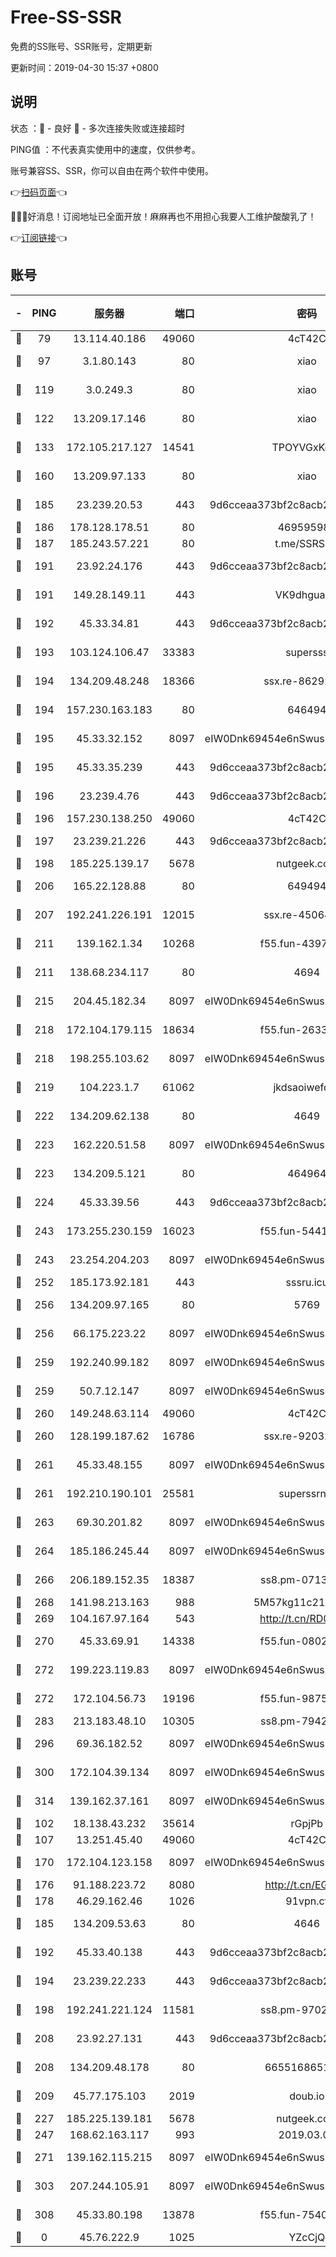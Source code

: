 # Free-SS-SSR

免费的SS账号、SSR账号，定期更新

更新时间：2019-04-30 15:37 +0800

## 说明

状态     ：🙂 - 良好 🙁 - 多次连接失败或连接超时

PING值   ：不代表真实使用中的速度，仅供参考。

账号兼容SS、SSR，你可以自由在两个软件中使用。

👉[扫码页面](https://liesauer.github.io/Free-SS-SSR/)👈

🎉🎉🎉好消息！订阅地址已全面开放！麻麻再也不用担心我要人工维护酸酸乳了！

👉[订阅链接](https://www.liesauer.net/yogurt/subscribe?ACCESS_TOKEN=DAYxR3mMaZAsaqUb)👈

## 账号

|-|PING|服务器|端口|密码|加密方式|区域|
|:----:|:----:|:-----:|-----:|:----:|:----:|:----:|
|🙂|79|13.114.40.186|49060|4cT42C|chacha20|JP|
|🙂|97|3.1.80.143|80|xiao|aes-128-ctr|SG|
|🙂|119|3.0.249.3|80|xiao|aes-128-ctr|SG|
|🙂|122|13.209.17.146|80|xiao|aes-128-ctr|KR|
|🙂|133|172.105.217.127|14541|TPOYVGxKglpi|aes-256-cfb|JP|
|🙂|160|13.209.97.133|80|xiao|aes-128-ctr|KR|
|🙂|185|23.239.20.53|443|9d6cceaa373bf2c8acb22e60b6a58be6|aes-256-cfb|US|
|🙂|186|178.128.178.51|80|469595985|chacha20|US|
|🙂|187|185.243.57.221|80|t.me/SSRSUB|rc4-md5|US|
|🙂|191|23.92.24.176|443|9d6cceaa373bf2c8acb22e60b6a58be6|aes-256-cfb|US|
|🙂|191|149.28.149.11|443|VK9dhgualsL|aes-256-cfb|SG|
|🙂|192|45.33.34.81|443|9d6cceaa373bf2c8acb22e60b6a58be6|aes-256-cfb|US|
|🙂|193|103.124.106.47|33383|supersss|aes-256-cfb|US|
|🙂|194|134.209.48.248|18366|ssx.re-86292832|aes-256-cfb|US|
|🙂|194|157.230.163.183|80|646494|aes-256-cfb|US|
|🙂|195|45.33.32.152|8097|eIW0Dnk69454e6nSwuspv9DmS201tQ0D|aes-256-cfb|US|
|🙂|195|45.33.35.239|443|9d6cceaa373bf2c8acb22e60b6a58be6|aes-256-cfb|US|
|🙂|196|23.239.4.76|443|9d6cceaa373bf2c8acb22e60b6a58be6|aes-256-cfb|US|
|🙂|196|157.230.138.250|49060|4cT42C|chacha20|US|
|🙂|197|23.239.21.226|443|9d6cceaa373bf2c8acb22e60b6a58be6|aes-256-cfb|US|
|🙂|198|185.225.139.17|5678|nutgeek.com|rc4-md5|US|
|🙂|206|165.22.128.88|80|649494|aes-256-cfb|US|
|🙂|207|192.241.226.191|12015|ssx.re-45064573|aes-256-cfb|US|
|🙂|211|139.162.1.34|10268|f55.fun-43971821|aes-256-cfb|SG|
|🙂|211|138.68.234.117|80|4694|aes-256-cfb|US|
|🙂|215|204.45.182.34|8097|eIW0Dnk69454e6nSwuspv9DmS201tQ0D|aes-256-cfb|US|
|🙂|218|172.104.179.115|18634|f55.fun-26330343|aes-256-cfb|SG|
|🙂|218|198.255.103.62|8097|eIW0Dnk69454e6nSwuspv9DmS201tQ0D|aes-256-cfb|US|
|🙂|219|104.223.1.7|61062|jkdsaoiwefdsa|aes-256-cfb|US|
|🙂|222|134.209.62.138|80|4649|aes-256-cfb|US|
|🙂|223|162.220.51.58|8097|eIW0Dnk69454e6nSwuspv9DmS201tQ0D|aes-256-cfb|US|
|🙂|223|134.209.5.121|80|464964|aes-256-cfb|US|
|🙂|224|45.33.39.56|443|9d6cceaa373bf2c8acb22e60b6a58be6|aes-256-cfb|US|
|🙂|243|173.255.230.159|16023|f55.fun-54414597|aes-256-cfb|US|
|🙂|243|23.254.204.203|8097|eIW0Dnk69454e6nSwuspv9DmS201tQ0D|aes-256-cfb|US|
|🙂|252|185.173.92.181|443|sssru.icu|rc4-md5|RU|
|🙂|256|134.209.97.165|80|5769|aes-256-cfb|SG|
|🙂|256|66.175.223.22|8097|eIW0Dnk69454e6nSwuspv9DmS201tQ0D|aes-256-cfb|US|
|🙂|259|192.240.99.182|8097|eIW0Dnk69454e6nSwuspv9DmS201tQ0D|aes-256-cfb|US|
|🙂|259|50.7.12.147|8097|eIW0Dnk69454e6nSwuspv9DmS201tQ0D|aes-256-cfb|US|
|🙂|260|149.248.63.114|49060|4cT42C|chacha20|CA|
|🙂|260|128.199.187.62|16786|ssx.re-92032139|aes-256-cfb|SG|
|🙂|261|45.33.48.155|8097|eIW0Dnk69454e6nSwuspv9DmS201tQ0D|aes-256-cfb|US|
|🙂|261|192.210.190.101|25581|superssrnet|aes-256-cfb|US|
|🙂|263|69.30.201.82|8097|eIW0Dnk69454e6nSwuspv9DmS201tQ0D|aes-256-cfb|US|
|🙂|264|185.186.245.44|8097|eIW0Dnk69454e6nSwuspv9DmS201tQ0D|aes-256-cfb|NL|
|🙂|266|206.189.152.35|18387|ss8.pm-07132480|aes-256-cfb|SG|
|🙂|268|141.98.213.163|988|5M57kg11c214qDmK|chacha20|KR|
|🙂|269|104.167.97.164|543|http://t.cn/RD0D7sx|rc4-md5|CA|
|🙂|270|45.33.69.91|14338|f55.fun-08025471|aes-256-cfb|US|
|🙂|272|199.223.119.83|8097|eIW0Dnk69454e6nSwuspv9DmS201tQ0D|aes-256-cfb|US|
|🙂|272|172.104.56.73|19196|f55.fun-98752648|aes-256-cfb|SG|
|🙂|283|213.183.48.10|10305|ss8.pm-79421653|rc4-md5|RU|
|🙂|296|69.36.182.52|8097|eIW0Dnk69454e6nSwuspv9DmS201tQ0D|aes-256-cfb|US|
|🙂|300|172.104.39.134|8097|eIW0Dnk69454e6nSwuspv9DmS201tQ0D|aes-256-cfb|SG|
|🙂|314|139.162.37.161|8097|eIW0Dnk69454e6nSwuspv9DmS201tQ0D|aes-256-cfb|SG|
|🙂|102|18.138.43.232|35614|rGpjPb|rc4-md5|SG|
|🙂|107|13.251.45.40|49060|4cT42C|chacha20|SG|
|🙂|170|172.104.123.158|8097|eIW0Dnk69454e6nSwuspv9DmS201tQ0D|aes-256-cfb|JP|
|🙂|176|91.188.223.72|8080|http://t.cn/EGJIyrl|rc4-md5|RU|
|🙂|178|46.29.162.46|1026|91vpn.cf|rc4-md5|RU|
|🙂|185|134.209.53.63|80|4646|aes-256-cfb|US|
|🙂|192|45.33.40.138|443|9d6cceaa373bf2c8acb22e60b6a58be6|aes-256-cfb|US|
|🙂|194|23.239.22.233|443|9d6cceaa373bf2c8acb22e60b6a58be6|aes-256-cfb|US|
|🙂|198|192.241.221.124|11581|ss8.pm-97021116|aes-256-cfb|US|
|🙂|208|23.92.27.131|443|9d6cceaa373bf2c8acb22e60b6a58be6|aes-256-cfb|US|
|🙂|208|134.209.48.178|80|6655168651651|aes-256-cfb|US|
|🙂|209|45.77.175.103|2019|doub.io|aes-128-ctr|SG|
|🙂|227|185.225.139.181|5678|nutgeek.com|rc4-md5|US|
|🙂|247|168.62.163.117|993|2019.03.07|rc4-md5|US|
|🙂|271|139.162.115.215|8097|eIW0Dnk69454e6nSwuspv9DmS201tQ0D|aes-256-cfb|JP|
|🙂|303|207.244.105.91|8097|eIW0Dnk69454e6nSwuspv9DmS201tQ0D|aes-256-cfb|US|
|🙂|308|45.33.80.198|13878|f55.fun-75405772|aes-256-cfb|US|
|🙁|0|45.76.222.9|1025|YZcCjQ|rc4-md5|JP|
